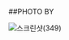 ##PHOTO BY

![스크린샷(349)](https://user-images.githubusercontent.com/58906986/156794768-62909ff1-770e-46af-a9e9-c7319e1fdb30.png)

